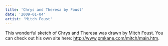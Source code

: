 ```yaml
---
title: 'Chrys and Theresa by Foust'
date: '2009-01-04'
artist: 'Mitch Foust'
---
```


This wonderful sketch of Chrys and Theresa was drawn by Mitch Foust. You can check out his own site here: <a href="http://www.pmkane.com/mitch/main.htm">http://www.pmkane.com/mitch/main.htm</a>.<br>